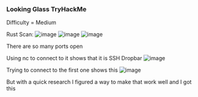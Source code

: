 <h3> Looking Glass TryHackMe </h3>

Difficulty = Medium

Rust Scan:
![image](https://github.com/h4ckyou/h4ckyou.github.io/assets/127159644/a6232c12-4ed7-4257-993a-f9540cd78b39)
![image](https://github.com/h4ckyou/h4ckyou.github.io/assets/127159644/d5bc013f-8af4-473e-a06c-2fa8059015f9)
![image](https://github.com/h4ckyou/h4ckyou.github.io/assets/127159644/3520abb9-ef26-464e-bc37-c6b455a64a96)

There are so many ports open 

Using nc to connect to it shows that it is SSH Dropbar
![image](https://github.com/h4ckyou/h4ckyou.github.io/assets/127159644/f4dfeb9c-8725-47db-9dc8-64bd6d4b2119)

Trying to connect to the first one shows this
![image](https://github.com/h4ckyou/h4ckyou.github.io/assets/127159644/5b6c48d4-1000-490d-a403-9a210faff1cf)

But with a quick research I figured a way to make that work well and I got this
